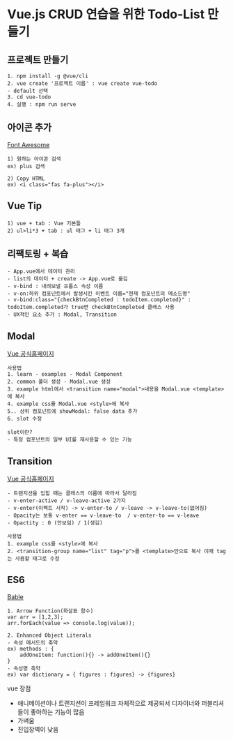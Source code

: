 ﻿# Vue.js CRUD 연습을 위한 Todo-List 만들기

## 프로젝트 만들기
```
1. npm install -g @vue/cli
2. vue create '프로젝트 이름' : vue create vue-todo 
- default 선택
3. cd vue-todo
4. 실행 : npm run serve
```

## 아이콘 추가
[Font Awesome](https://fontawesome.com/icons?d=gallery)
```
1) 원하는 아이콘 검색
ex) plus 검색

2) Copy HTML 
ex) <i class="fas fa-plus"></i>
```
## Vue Tip
```
1) vue + tab : Vue 기본틀
2) ul>li*3 + tab : ul 태그 + li 태그 3개
```

## 리팩토링 + 복습
```
- App.vue에서 데이터 관리
- list의 데이터 + create -> App.vue로 옮김
- v-bind : 내려보낼 프롭스 속성 이름
- v-on:하위 컴포넌트에서 발생시킨 이벤트 이름="현재 컴포넌트의 메소드명"
- v-bind:class="{checkBtnCompleted : todoItem.completed}" : todoItem.completed가 true면 checkBtnCompleted 클래스 사용
- UX적인 요소 추가 : Modal, Transition
```

## Modal
[Vue 공식홈페이지](https://vuejs.org/v2/examples/modal.html)

```
사용법
1. learn - examples - Modal Component
2. common 폴더 생성 - Modal.vue 생성
3. example html에서 <transition name="modal">내용을 Modal.vue <template>에 복사
4. example css를 Modal.vue <style>에 복사
5.. 상위 컴포넌트에 showModal: false data 추가
6. slot 수정

slot이란?
- 특정 컴포넌트의 일부 UI를 재사용할 수 있는 기능
```

## Transition
[Vue 공식홈페이지](https://vuejs.org/v2/guide/transitions.html#List-Transitions)
```
- 트랜지션을 입힐 때는 클래스의 이름에 따라서 달라짐
- v-enter-active / v-leave-active 2가지
- v-enter(이펙트 시작) -> v-enter-to / v-leave -> v-leave-to(없어짐)
- Opacity는 보통 v-enter == v-leave-to  / v-enter-to == v-leave
- Opactity : 0 (안보임) / 1(생김)

사용법
1. example css를 <style>에 복사
2. <transition-group name="list" tag="p">를 <template>안으로 복사 이때 tag는 사용할 태그로 수정
```

## ES6
[Bable](https://babeljs.io/repl/#?browsers=&build=&builtIns=false&spec=false&loose=false&code_lz=Q&debug=false&forceAllTransforms=false&shippedProposals=false&circleciRepo=&evaluate=false&fileSize=false&timeTravel=false&sourceType=module&lineWrap=true&presets=es2015%2Creact%2Cstage-2&prettier=false&targets=&version=7.9.0&externalPlugins=)
```
1. Arrow Function(화살표 함수) 
var arr = [1,2,3];
arr.forEach(value => console.log(value));

2. Enhanced Object Literals
- 속성 메서드의 축약
ex) methods : {
	addOneItem: function(){} -> addOneItem(){}
}
- 속성명 축약
ex) var dictionary = { figures : figures} -> {figures}
```

vue 장점
- 애니메이션이나 트랜지션이 프레임워크 자체적으로 제공되서 디자이너와 퍼블리셔들이 좋아하는 기능이 많음
- 가벼움
- 진입장벽이 낮음
